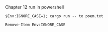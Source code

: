 

Chapter 12 run in powershell
    
    $Env:IGNORE_CASE=1; cargo run -- to poem.txt

    Remove-Item Env:IGNORE_CASE

